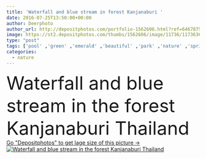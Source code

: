 ```yaml
---
title: 'Waterfall and blue stream in forest Kanjanaburi '
date: 2016-07-25T13:50:00+00:00
author: Deerphoto
author_url: http://depositphotos.com/portfolio-1562606.html?ref=64678756
image: https://st2.depositphotos.com/thumbs/1562606/image/11736/117363606/api_thumb_450.jpg?forcejpeg=true
type: "post"
tags: ['pool' ,'green' ,'emerald' ,'beautiful' ,'park' ,'nature' ,'spring' ,'fresh' ,'water' ,'leaves' ,'plants' ,'natural' ,'fall' ,'current' ,'freshness' ,'foliage' ,'tropical' ,'river' ,'landscape' ,'trees' ,'cool' ,'flowing' ,'motion' ,'stream' ,'relax' ,'forest' ,'jungle' ,'purity' ,'wood' ,'rock' ,'scenic' ,'wild' ,'vacation' ,'heaven' ,'woodland' ,'fluid' ,'paradise' ,'asia' ,'thailand' ,'amazing' ,'cascade' ,'waterfall' ,'wonderful' ,'waterscape' ,'Creek' ,'torrent' ,'cataract' ,'Tier' ,'thai' ,'erawan' ]
categories: 
  - nature
---
```

<div aling="center">
            <font size="60"> Waterfall and blue stream in the forest Kanjanaburi Thailand</font>   
</div>
<div>
    <a href='https://depositphotos.com/117363606/stock-photo-waterfall-and-blue-stream-in.html?ref=64678756' target=_blank > Go "Depositphotos" to get lage size of this picture ->
        <img href='https://depositphotos.com/117363606/stock-photo-waterfall-and-blue-stream-in.html?ref=64678756' src='https://st2.depositphotos.com/1562606/11736/i/950/depositphotos_117363606-stock-photo-waterfall-and-blue-stream-in.jpg?forcejpeg=true' alt='Waterfall and blue stream in the forest Kanjanaburi Thailand' >
    </a>
</div>
